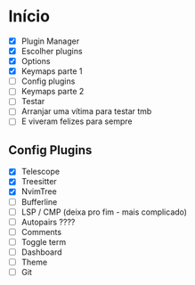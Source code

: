 # Início
- [x] Plugin Manager
- [x] Escolher plugins
- [x] Options
- [x] Keymaps parte 1
- [ ] Config plugins
- [ ] Keymaps parte 2
- [ ] Testar
- [ ] Arranjar uma vítima para testar tmb
- [ ] E viveram felizes para sempre

## Config Plugins
- [x] Telescope
- [x] Treesitter
- [x] NvimTree
- [ ] Bufferline
- [ ] LSP / CMP (deixa pro fim - mais complicado)
- [ ] Autopairs ????
- [ ] Comments
- [ ] Toggle term
- [ ] Dashboard
- [ ] Theme
- [ ] Git